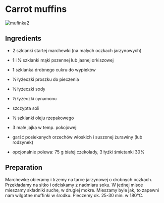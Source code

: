 # Carrot muffins
![mufinka2](https://user-images.githubusercontent.com/64158580/113488808-a783da80-94c0-11eb-86ad-9da35ad4f9d2.jpg)


## Ingredients  
  -  2 szklanki startej marchewki (na małych oczkach jarzynowych)
  -  1 i ½ szklanki mąki pszennej lub jasnej orkiszowej
  -  1 szklanka drobnego cukru do wypieków
  -  ½ łyżeczki proszku do pieczenia
  -  ½ łyżeczki sody
  -  ½ łyżeczki cynamonu
  -  szczypta soli
  
  -  ½ szklanki oleju rzepakowego
  -  3 małe jajka w temp. pokojowej

  -  garść posiekanych orzechów włoskich i suszonej żurawiny (lub rodzynek)
  -  opcjonalnie polewa: 75 g białej czekolady, 3 łyżki śmietanki 30%

## Preparation

Marchewkę obieramy i trzemy na tarce jarzynowej o drobnych oczkach. 
Przekładamy na sitko i odciskamy z nadmiaru soku. 
W jednej misce mieszamy składniki suche, w drugiej mokre. 
Mieszamy byle jak, to zapewni nam wilgotne muffinki w środku.
Pieczemy ok. 25-30 min. w 180°C.
